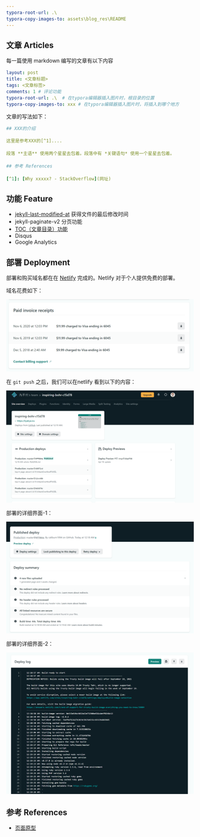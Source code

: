 ```yaml
---
typora-root-url: .\
typora-copy-images-to: assets\blog_res\README
---
```


## 文章 Articles

每一篇使用 markdown 编写的文章有以下内容

```yaml
layout: post 
title: <文章标题>
tags: <文章标签>
comments: 1 # 评论功能
typora-root-url: .\  # 在typora编辑器插入图片时，根目录的位置
typora-copy-images-to: xxx # 在typora编辑器插入图片时，将插入到哪个地方
```

文章的写法如下：

```yaml
## XXX的介绍

这里是参考XXX的[^1]....

段落 **主语** 使用两个星星去包着。段落中有 *关键语句* 使用一个星星去包着。

## 参考 References

[^1]: [Why xxxxx? - StackOverflow](网址)
```

## 功能 Feature

- [jekyll-last-modified-at](https://github.com/gjtorikian/jekyll-last-modified-at) 获得文件的最后修改时间
- jekyll-paginate-v2 分页功能
- [TOC（文章目录）功能](https://github.com/allejo/jekyll-toc)
- Disqus
- Google Analytics

## 部署 Deployment

部署和购买域名都在在 [Netlify](https://www.netlify.com/) 完成的。Netlify 对于个人提供免费的部署。

域名花费如下：

![image-20210904235801128](/assets/blog_res/README/image-20210904235801128.png)

在 `git push` 之后，我们可以在netlify 看到以下的内容：

![image-20210905143955985](/assets/blog_res/README/image-20210905143955985.png)

部署的详细界面-1：

![image-20210905144127951](/assets/blog_res/README/image-20210905144127951.png)

部署的详细界面-2：

![image-20210905144210230](/assets/blog_res/README/image-20210905144210230.png)

## 参考 References

- [页面原型](https://shawnteoh.github.io/matjek/) 

